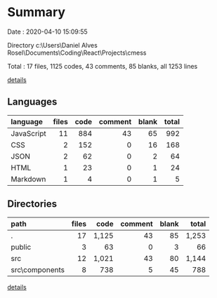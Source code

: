 # Summary

Date : 2020-04-10 15:09:55

Directory c:\Users\Daniel Alves Rosel\Documents\Coding\React\Projects\cmess

Total : 17 files,  1125 codes, 43 comments, 85 blanks, all 1253 lines

[details](details.md)

## Languages
| language | files | code | comment | blank | total |
| :--- | ---: | ---: | ---: | ---: | ---: |
| JavaScript | 11 | 884 | 43 | 65 | 992 |
| CSS | 2 | 152 | 0 | 16 | 168 |
| JSON | 2 | 62 | 0 | 2 | 64 |
| HTML | 1 | 23 | 0 | 1 | 24 |
| Markdown | 1 | 4 | 0 | 1 | 5 |

## Directories
| path | files | code | comment | blank | total |
| :--- | ---: | ---: | ---: | ---: | ---: |
| . | 17 | 1,125 | 43 | 85 | 1,253 |
| public | 3 | 63 | 0 | 3 | 66 |
| src | 12 | 1,021 | 43 | 80 | 1,144 |
| src\components | 8 | 738 | 5 | 45 | 788 |

[details](details.md)